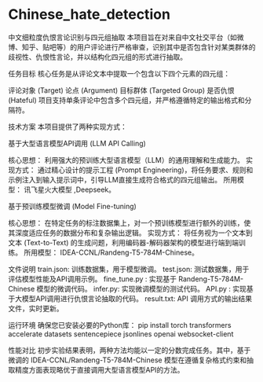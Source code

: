 # Chinese_hate_detection
中文细粒度仇恨言论识别与四元组抽取
本项目旨在对来自中文社交平台（如微博、知乎、贴吧等）的用户评论进行严格审查，识别其中是否包含针对某类群体的歧视性、仇恨性言论，并以结构化四元组的形式进行抽取。

任务目标
核心任务是从评论文本中提取一个包含以下四个元素的四元组：

评论对象 (Target)
论点 (Argument)
目标群体 (Targeted Group)
是否仇恨 (Hateful)
项目支持单条评论中包含多个四元组，并严格遵循特定的输出格式和分隔符。

技术方案
本项目提供了两种实现方式：

基于大型语言模型API调用 (LLM API Calling)

核心思想： 利用强大的预训练大型语言模型（LLM）的通用理解和生成能力。
实现方式： 通过精心设计的提示工程 (Prompt Engineering)，将任务要求、规则和示例注入到输入提示词中，引导LLM直接生成符合格式的四元组输出。
所用模型： 讯飞星火大模型 ,Deepseek。

基于预训练模型微调 (Model Fine-tuning)

核心思想： 在特定任务的标注数据集上，对一个预训练模型进行额外的训练，使其深度适应任务的数据分布和复杂输出逻辑。
实现方式： 将任务视为一个文本到文本 (Text-to-Text) 的生成问题，利用编码器-解码器架构的模型进行端到端训练。
所用模型： IDEA-CCNL/Randeng-T5-784M-Chinese。

文件说明
train.json: 训练数据集，用于模型微调。
test.json: 测试数据集，用于评估模型性能及API调用示例。
fine_tune.py : 实现基于 Randeng-T5-784M-Chinese 模型的微调代码。
infer.py: 实现微调模型的测试代码。
API.py : 实现基于大模型API调用进行仇恨言论抽取的代码。
result.txt: API 调用方式的输出结果文件，实时更新。

运行环境
确保您已安装必要的Python库：
pip install torch transformers accelerate datasets sentencepiece jsonlines openai websocket-client

性能对比 
初步实验结果表明，两种方法均能以一定的分数完成任务。其中，基于微调的 IDEA-CCNL/Randeng-T5-784M-Chinese 模型在遵循复杂格式约束和抽取精度方面表现略优于直接调用大型语言模型API的方法。


